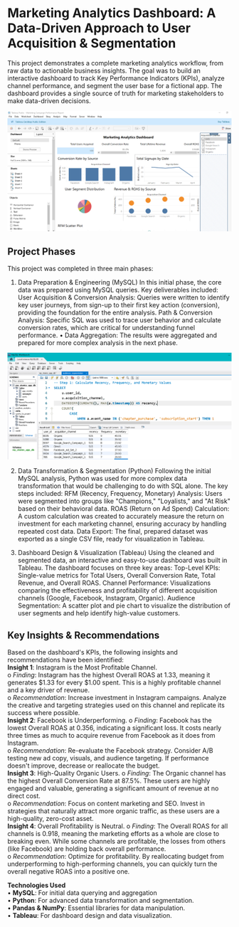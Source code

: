 # Marketing Analytics Dashboard: A Data-Driven Approach to User Acquisition & Segmentation
This project demonstrates a complete marketing analytics workflow, from raw data to actionable business insights. The goal was to build an interactive dashboard to track Key Performance Indicators (KPIs), analyze channel performance, and segment the user base for a fictional app. The dashboard provides a single source of truth for marketing stakeholders to make data-driven decisions.

![Tablueau Dashboard](scre/tabluescre.PNG)

## Project Phases

This project was completed in three main phases:
1. Data Preparation & Engineering (MySQL)
In this initial phase, the core data was prepared using MySQL queries. Key deliverables included:
	User Acquisition & Conversion Analysis: Queries were written to identify key user journeys, from sign-up to their first key action (conversion), providing the foundation for the entire analysis.
	Path & Conversion Analysis: Specific SQL was used to trace user behavior and calculate conversion rates, which are critical for understanding funnel performance.
•	Data Aggregation: The results were aggregated and prepared for more complex analysis in the next phase.

![MySQL](scre/scr_mysql.PNG)

2. Data Transformation & Segmentation (Python)
Following the initial MySQL analysis, Python was used for more complex data transformation that would be challenging to do with SQL alone. The key steps included:
	RFM (Recency, Frequency, Monetary) Analysis: Users were segmented into groups like "Champions," "Loyalists," and "At Risk" based on their behavioral data.
	ROAS (Return on Ad Spend) Calculation: A custom calculation was created to accurately measure the return on investment for each marketing channel, ensuring accuracy by handling repeated cost data.
	Data Export: The final, prepared dataset was exported as a single CSV file, ready for visualization in Tableau.

3. Dashboard Design & Visualization (Tableau)
Using the cleaned and segmented data, an interactive and easy-to-use dashboard was built in Tableau. The dashboard focuses on three key areas:
	Top-Level KPIs: Single-value metrics for Total Users, Overall Conversion Rate, Total Revenue, and Overall ROAS.
	Channel Performance: Visualizations comparing the effectiveness and profitability of different acquisition channels (Google, Facebook, Instagram, Organic).
	Audience Segmentation: A scatter plot and pie chart to visualize the distribution of user segments and help identify high-value customers.

## Key Insights & Recommendations

Based on the dashboard's KPIs, the following insights and recommendations have been identified:                                  
**Insight 1**: Instagram is the Most Profitable Channel.                                                                          
    o	*Finding*: Instagram has the highest Overall ROAS at 1.33, meaning it generates $1.33 for every $1.00 spent. This is a highly profitable channel and a key driver of revenue.                                                                            
    o	*Recommendation*: Increase investment in Instagram campaigns. Analyze the creative and targeting strategies used on this channel and replicate its success where possible.                                                                                  
**Insight 2**: Facebook is Underperforming.
    o	*Finding*: Facebook has the lowest Overall ROAS at 0.356, indicating a significant loss. It costs nearly three times as much to acquire revenue from Facebook as it does from Instagram.                                                                  
    o	*Recommendation*: Re-evaluate the Facebook strategy. Consider A/B testing new ad copy, visuals, and audience targeting. If performance doesn't improve, decrease or reallocate the budget.                                                                 
**Insight 3**: High-Quality Organic Users.
    o	*Finding*: The Organic channel has the highest Overall Conversion Rate at 87.5%. These users are highly engaged and valuable, generating a significant amount of revenue at no direct cost.                                                          
    o	*Recommendation*: Focus on content marketing and SEO. Invest in strategies that naturally attract more organic traffic, as these users are a high-quality, zero-cost asset.                                                                                
**Insight 4**: Overall Profitability is Neutral.
    o	*Finding*: The Overall ROAS for all channels is 0.918, meaning the marketing efforts as a whole are close to breaking even. While some channels are profitable, the losses from others (like Facebook) are holding back overall performance.            
    o	*Recommendation*: Optimize for profitability. By reallocating budget from underperforming to high-performing channels, you can quickly turn the overall negative ROAS into a positive one.

**Technologies Used**                                                                                                             
•	**MySQL**: For initial data querying and aggregation                                                                          
•	**Python**: For advanced data transformation and segmentation.                                                                
•	**Pandas & NumPy**: Essential libraries for data manipulation.                                                                
•	**Tableau**: For dashboard design and data visualization.                                                                     
